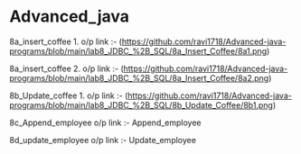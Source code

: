 # Advanced_java



8a_insert_coffee 1. o/p link :- (https://github.com/ravi1718/Advanced-java-programs/blob/main/lab8_JDBC_%2B_SQL/8a_Insert_Coffee/8a1.png)

8a_insert_coffee 2. o/p link :- (https://github.com/ravi1718/Advanced-java-programs/blob/main/lab8_JDBC_%2B_SQL/8a_Insert_Coffee/8a2.png)

8b_Update_coffee 1. o/p link :- (https://github.com/ravi1718/Advanced-java-programs/blob/main/lab8_JDBC_%2B_SQL/8b_Update_Coffee/8b1.png)

8c_Append_employee o/p link :- Append_employee

8d_update_employee o/p link :- Update_employee

